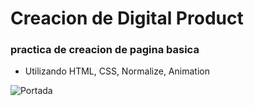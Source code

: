 # Creacion de Digital Product
### practica de creacion de pagina basica

* Utilizando HTML, CSS, Normalize, Animation

![Portada](https://repository-images.githubusercontent.com/221156281/979c7800-a93b-11ea-95d7-e038355155b3)
